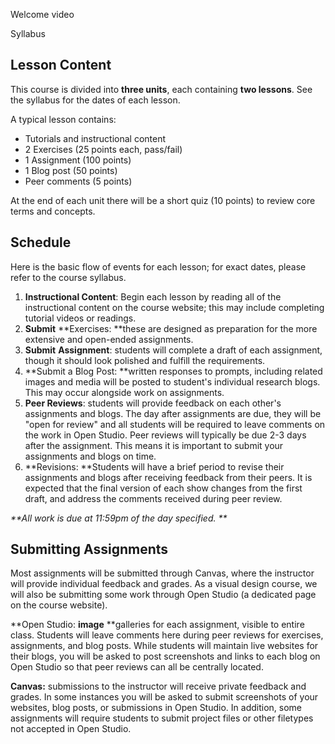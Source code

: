 Welcome video

Syllabus

## Lesson Content

This course is divided into **three units**, each containing **two lessons**. See the syllabus for the dates of each lesson.

A typical lesson contains:

* Tutorials and instructional content
* 2 Exercises \(25 points each, pass/fail\)
* 1 Assignment \(100 points\)
* 1 Blog post \(50 points\)
* Peer comments \(5 points\)

At the end of each unit there will be a short quiz \(10 points\) to review core terms and concepts.

## Schedule

Here is the basic flow of events for each lesson; for exact dates, please refer to the course syllabus.

1. **Instructional Content**: Begin each lesson by reading all of the instructional content on the course website; this may include completing tutorial videos or readings. 
2. **Submit** **Exercises: **these are designed as preparation for the more extensive and open-ended assignments.
3. **Submit** **Assignment**: students will complete a draft of each assignment, though it should look polished and fulfill the requirements.
4. **Submit a Blog Post: **written responses to prompts, including related images and media will be posted to student's individual research blogs. This may occur alongside work on assignments.
5. **Peer Reviews**: students will provide feedback on each other's assignments and blogs. The day after assignments are due, they will be "open for review" and all students will be required to leave comments on the work in Open Studio. Peer reviews will typically be due 2-3 days after the assignment. This means it is important to submit your assignments and blogs on time.
6. **Revisions: **Students will have a brief period to revise their assignments and blogs after receiving feedback from their peers. It is expected that the final version of each show changes from the first draft, and address the comments received during peer review. 

_**All work is due at 11:59pm of the day specified. **_

## Submitting Assignments

Most assignments will be submitted through Canvas, where the instructor will provide individual feedback and grades. As a visual design course, we will also be submitting some work through Open Studio \(a dedicated page on the course website\).

**Open Studio: **image** **galleries for each assignment, visible to entire class. Students will leave comments here during peer reviews for exercises, assignments, and blog posts. While students will maintain live websites for their blogs, you will be asked to post screenshots and links to each blog on Open Studio so that peer reviews can all be centrally located.

**Canvas:** submissions to the instructor will receive private feedback and grades. In some instances you will be asked to submit screenshots of your websites, blog posts, or submissions in Open Studio. In addition, some assignments will require students to submit project files or other filetypes not accepted in Open Studio.



